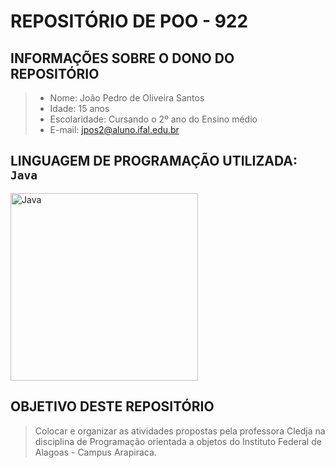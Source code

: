 # REPOSITÓRIO DE POO - 922


## INFORMAÇÕES SOBRE O DONO DO REPOSITÓRIO
> - Nome: João Pedro de Oliveira Santos <br/>
> - Idade: 15 anos <br/>
> - Escolaridade: Cursando o 2º ano do Ensino médio<br/>
> - E-mail: jpos2@aluno.ifal.edu.br<br/>

## LINGUAGEM DE PROGRAMAÇÃO UTILIZADA: `Java`
<img src="https://user-images.githubusercontent.com/99278000/179435007-30abe8d5-336c-45a0-8bdd-69c575143f7f.png" alt="Java" width=300>

## OBJETIVO DESTE REPOSITÓRIO 
> Colocar e organizar as atividades propostas pela professora Cledja na disciplina de Programação orientada a objetos do Instituto Federal de Alagoas - Campus Arapiraca.